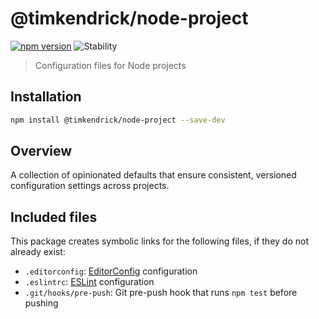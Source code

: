 # @timkendrick/node-project
[![npm version](https://img.shields.io/npm/v/@timkendrick/node-project.svg)](https://www.npmjs.com/package/@timkendrick/node-project)
![Stability](https://img.shields.io/badge/stability-stable-brightgreen.svg)

> Configuration files for Node projects


## Installation

```bash
npm install @timkendrick/node-project --save-dev
```


## Overview

A collection of opinionated defaults that ensure consistent, versioned configuration settings across projects.


## Included files

This package creates symbolic links for the following files, if they do not already exist:

- `.editorconfig`: [EditorConfig](http://editorconfig.org/) configuration
- `.eslintrc`: [ESLint](http://eslint.org/) configuration
- `.git/hooks/pre-push`: Git pre-push hook that runs `npm test` before pushing
